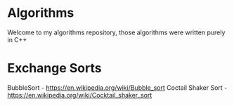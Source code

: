 # Algorithms
Welcome to my algorithms repository, those algorithms were written purely in C++ 
# Exchange Sorts
 BubbleSort - https://en.wikipedia.org/wiki/Bubble_sort
 Coctail Shaker Sort - https://en.wikipedia.org/wiki/Cocktail_shaker_sort
